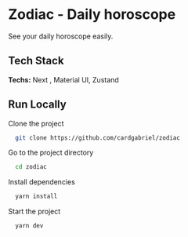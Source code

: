 
# Zodiac - Daily horoscope

See your daily horoscope easily.



## Tech Stack

**Techs:** Next , Material UI, Zustand


  
## Run Locally

Clone the project

```bash
  git clone https://github.com/cardgabriel/zodiac
```

Go to the project directory

```bash
  cd zodiac
```

Install dependencies

```bash
  yarn install
```

Start the project

```bash
  yarn dev
```

  